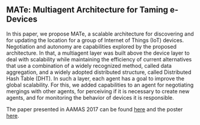 ## MATe: Multiagent Architecture for Taming e-Devices

In this paper, we propose MATe, a scalable architecture for discovering and for updating the location for a group of Internet of Things (IoT) devices. Negotiation and autonomy are capabilities explored by the proposed architecture. In that, a multiagent layer was built above the device layer to deal with scalability while maintaining the efficiency of current alternatives that use a combination of a widely recognized method, called data aggregation, and a widely adopted distributed structure, called Distributed Hash Table (DHT). In such a layer, each agent has a goal to improve the global scalability. For this, we added capabilities to an agent for negotiating mergings with other agents, for perceiving if it is necessary to create new agents, and for monitoring the behavior of devices it is responsible.

The paper presented in AAMAS 2017 can be found [here](https://github.com/AgentPeer/mate/blob/master/MateAAMAS2017.pdf) and the poster [here](https://github.com/AgentPeer/mate/blob/master/PosterMateAAMAS2017.pdf).
